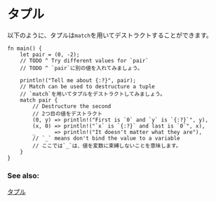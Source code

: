 <!--
# tuples
-->
# タプル

<!--
Tuples can be destructured in a `match` as follows:
-->
以下のように、タプルは`match`を用いてデストラクトすることができます。

```rust,editable
fn main() {
    let pair = (0, -2);
    // TODO ^ Try different values for `pair`
    // TODO ^ `pair`に別の値を入れてみましょう。

    println!("Tell me about {:?}", pair);
    // Match can be used to destructure a tuple
    // `match`を用いてタプルをデストラクトしてみましょう。
    match pair {
        // Destructure the second
        // 2つ目の値をデストラクト
        (0, y) => println!("First is `0` and `y` is `{:?}`", y),
        (x, 0) => println!("`x` is `{:?}` and last is `0`", x),
        _      => println!("It doesn't matter what they are"),
        // `_` means don't bind the value to a variable
        // ここでは`_`は、値を変数に束縛しないことを意味します。
    }
}
```

### See also:

<!--
[Tuples](../../../primitives/tuples.md)
-->
[タプル](../../../primitives/tuples.md)
